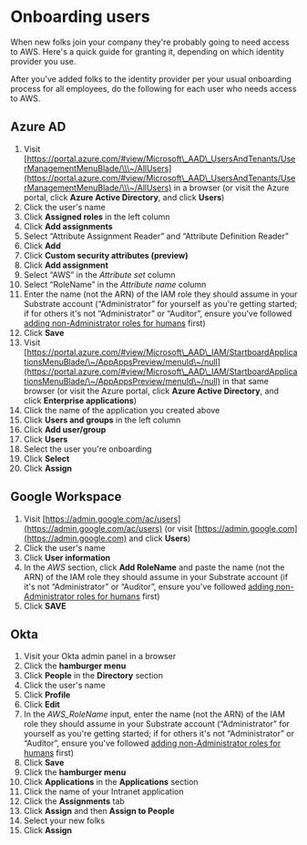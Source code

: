 # Onboarding users

When new folks join your company they're probably going to need access to AWS. Here's a quick guide for granting it, depending on which identity provider you use.

After you've added folks to the identity provider per your usual onboarding process for all employees, do the following for each user who needs access to AWS.

## Azure AD

1. Visit [https://portal.azure.com/#view/Microsoft\_AAD\_UsersAndTenants/UserManagementMenuBlade/\\\~/AllUsers](https://portal.azure.com/#view/Microsoft\_AAD\_UsersAndTenants/UserManagementMenuBlade/\\\~/AllUsers) in a browser (or visit the Azure portal, click **Azure Active Directory**, and click **Users**)
2. Click the user's name
3. Click **Assigned roles** in the left column
4. Click **Add assignments**
5. Select “Attribute Assignment Reader” and “Attribute Definition Reader”
6. Click **Add**
7. Click **Custom security attributes (preview)**
8. Click **Add assignment**
9. Select “AWS” in the _Attribute set_ column
10. Select “RoleName” in the _Attribute name_ column
11. Enter the name (not the ARN) of the IAM role they should assume in your Substrate account (“Administrator” for yourself as you're getting started; if for others it's not “Administrator” or “Auditor”, ensure you've followed [adding non-Administrator roles for humans](custom-iam-roles.md) first)
12. Click **Save**
13. Visit [https://portal.azure.com/#view/Microsoft\_AAD\_IAM/StartboardApplicationsMenuBlade/\~/AppAppsPreview/menuId\~/null](https://portal.azure.com/#view/Microsoft\_AAD\_IAM/StartboardApplicationsMenuBlade/\~/AppAppsPreview/menuId\~/null) in that same browser (or visit the Azure portal, click **Azure Active Directory**, and click **Enterprise applications**)
14. Click the name of the application you created above
15. Click **Users and groups** in the left column
16. Click **Add user/group**
17. Click **Users**
18. Select the user you're onboarding
19. Click **Select**
20. Click **Assign**

## Google Workspace

1. Visit [https://admin.google.com/ac/users](https://admin.google.com/ac/users) (or visit [https://admin.google.com](https://admin.google.com) and click **Users**)
2. Click the user's name
3. Click **User information**
4. In the _AWS_ section, click **Add RoleName** and paste the name (not the ARN) of the IAM role they should assume in your Substrate account (if it's not “Administrator” or “Auditor”, ensure you've followed [adding non-Administrator roles for humans](custom-iam-roles.md) first)
5. Click **SAVE**

## Okta

1. Visit your Okta admin panel in a browser
2. Click the **hamburger menu**
3. Click **People** in the **Directory** section
4. Click the user's name
5. Click **Profile**
6. Click **Edit**
7. In the _AWS\_RoleName_ input, enter the name (not the ARN) of the IAM role they should assume in your Substrate account (“Administrator” for yourself as you're getting started; if for others it's not “Administrator” or “Auditor”, ensure you've followed [adding non-Administrator roles for humans](../adding-non-administrator-roles-for-humans/) first)
8. Click **Save**
9. Click the **hamburger menu**
10. Click **Applications** in the **Applications** section
11. Click the name of your Intranet application
12. Click the **Assignments** tab
13. Click **Assign** and then **Assign to People**
14. Select your new folks
15. Click **Assign**
